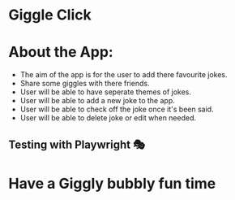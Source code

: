 # Giggle Click

# About the App:

- The aim of the app is for the user to add there favourite jokes.
- Share some giggles with there friends.
- User will be able to have seperate themes of jokes.
- User will be able to add a new joke to the app.
- User will be able to check off the joke once it's been said.
- User will be able to delete joke or edit when needed.

## Testing with Playwright 🎭

# Have a Giggly bubbly fun time 
